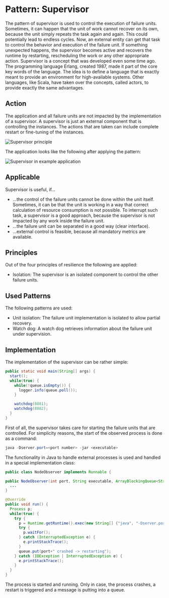 # Pattern: Supervisor

The pattern of supervisor is used to control the execution of failure units. Sometimes, it can happen that the unit of work cannot recover on its own, because the unit simply repeats the task again and again. This could potentially lead to endless cycles. Now, an external entity can get that task to control the behavior and execution of the failure unit. If something unexpected happens, the supervisor becomes active and recovers the runtime by restarting, rescheduling the work or any other appropriate action.
Supervisor is a concept that was developed even some time ago. The programming language Erlang, created 1987, made it part of the core key words of the language. The idea is to define a language that is exactly meant to provide an environment for high-available systems. Other languages, like Scala, have taken over the concepts, called actors, to provide exactly the same advantages.

## Action

The application and all failure units are not impacted by the implementation of a supervisor. A supervisor is just an external component that is controlling the instances. The actions that are taken can include complete restart or fine-tuning of the instances.

![Supervisor principle](https://github.wdf.sap.corp/cloud-native-dev/resilience/blob/master/Images/Supervisor.png)

The application looks like the following after applying the pattern:

![Supervisor in example application](https://github.wdf.sap.corp/cloud-native-dev/resilience/blob/master/Images/SupervisorRefApp.png)

## Applicable

Supervisor is useful, if...

- ...the control of the failure units cannot be done within the unit itself. Sometimes, it can be that the unit is working in a way that correct calculation of resource consumption is not possible. To interrupt such task, a supervisor is a good approach, because the supervisor is not impacted by any work inside the failure unit.
- ...the failure unit can be separated in a good way (clear interface).
- ...external control is feasible, because all mandatory metrics are available.

## Principles

Out of the four principles of resilience the following are applied:

- Isolation: The supervisor is an isolated component to control the other failure units.

## Used Patterns

The following patterns are used:

- Unit isolation: The failure unit implementation is isolated to allow partial recovery.
- Watch dog: A watch dog retrieves information about the failure unit under supervision.

## Implementation

The implementation of the supervisor can be rather simple:

```Java
public static void main(String[] args) {
  start();
  while(true) {
    while(!queue.isEmpty()) {
      logger.info(queue.poll());
    }

    watchdog(8081);
    watchdog(8082);
  }
}
```

First of all, the supervisor takes care for starting the failure units that are controlled. For simplicity reasons, the start of the observed process is done as a command:

```Java
java -Dserver.port=<port number> -jar <executable>
```

The functionality in Java to handle external processes is used and handled in a special implementation class:

```Java
public class NodeObserver implements Runnable {

public NodeObserver(int port, String executable, ArrayBlockingQueue<String> queue) {
  ...
}

@Override
public void run() {
  Process p;
  while(true) {
    try {
      p = Runtime.getRuntime().exec(new String[] {"java", "-Dserver.port="+port, "-jar", executable});
      try {
        p.waitFor();
      } catch (InterruptedException e) {
        e.printStackTrace();
      }
      queue.put(port+" crashed -> restarting");
    } catch (IOException | InterruptedException e) {
      e.printStackTrace();
    }
  }
}
```

The process is started and running. Only in case, the process crashes, a restart is triggered and a message is putting into a queue.
